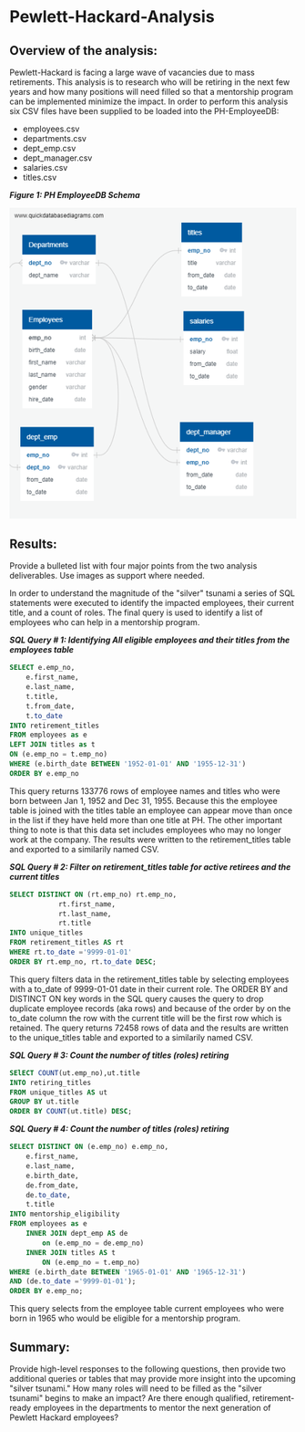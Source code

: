 # Pewlett-Hackard-Analysis

## Overview of the analysis: 
Pewlett-Hackard is facing a large wave of vacancies due to mass retirements.  This analysis is to research who will be retiring in the next few years and how many positions will need filled so that a mentorship program can be implemented minimize the impact.  In order to perform this analysis six CSV files have been supplied to be loaded into the PH-EmployeeDB:

- employees.csv
- departments.csv
- dept_emp.csv
- dept_manager.csv
- salaries.csv
- titles.csv

**_Figure 1: PH EmployeeDB Schema_**

![PH-EmployeeDB Schema](EmployeeDB.png)


## Results: 
Provide a bulleted list with four major points from the two analysis deliverables. Use images as support where needed.

In order to understand the magnitude of the "silver" tsunami a series of SQL statements were executed to identify the impacted employees, their current title, and a count of roles.  The final query is used to identify a list of employees who can help in a mentorship program.

**_SQL Query # 1: Identifying All eligible employees and their titles from the employees table_**
```sql
SELECT e.emp_no,
	e.first_name,
	e.last_name,
	t.title,
	t.from_date,
	t.to_date
INTO retirement_titles
FROM employees as e
LEFT JOIN titles as t
ON (e.emp_no = t.emp_no)
WHERE (e.birth_date BETWEEN '1952-01-01' AND '1955-12-31') 
ORDER BY e.emp_no
```
This query returns 133776 rows of employee names and titles who were born between Jan 1, 1952 and Dec 31, 1955.  Because this the employee table is joined with the titles table an employee can appear move than once in the list if they have held more than one title at PH.  The other important thing to note is that this data set includes employees who may no longer work at the company.  The results were written to the retirement_titles table and exported to a similarily named CSV.

**_SQL Query # 2: Filter on retirement_titles table for active retirees and the current titles_**
```sql
SELECT DISTINCT ON (rt.emp_no) rt.emp_no,
			rt.first_name,
			rt.last_name,
			rt.title
INTO unique_titles
FROM retirement_titles AS rt
WHERE rt.to_date ='9999-01-01'
ORDER BY rt.emp_no, rt.to_date DESC;
```
This query filters data in the retirement_titles table by selecting employees with a to_date of 9999-01-01 date in their current role.  The ORDER BY and DISTINCT ON key words in the SQL query causes the query to drop duplicate employee records (aka rows) and because of the order by on the to_date column the row with the current title will be the first row which is retained.    The query returns 72458 rows of data and the results are written to the unique_titles table and exported to a similarily named CSV.

**_SQL Query # 3: Count the number of titles (roles) retiring_**
```sql
SElECT COUNT(ut.emp_no),ut.title
INTO retiring_titles
FROM unique_titles AS ut
GROUP BY ut.title
ORDER BY COUNT(ut.title) DESC;
```
**_SQL Query # 4: Count the number of titles (roles) retiring_**
```sql
SELECT DISTINCT ON (e.emp_no) e.emp_no,
	e.first_name,
	e.last_name,
	e.birth_date,
	de.from_date,
	de.to_date,
	t.title
INTO mentorship_eligibility
FROM employees as e
	INNER JOIN dept_emp AS de
		on (e.emp_no = de.emp_no)
	INNER JOIN titles AS t
		ON (e.emp_no = t.emp_no)
WHERE (e.birth_date BETWEEN '1965-01-01' AND '1965-12-31')
AND (de.to_date ='9999-01-01');
ORDER BY e.emp_no;
```
This query selects from the employee table current employees who were born in 1965 who would be eligible for a mentorship program.



## Summary: 
Provide high-level responses to the following questions, then provide two additional queries or tables that may provide more insight into the upcoming "silver tsunami."
How many roles will need to be filled as the "silver tsunami" begins to make an impact?
Are there enough qualified, retirement-ready employees in the departments to mentor the next generation of Pewlett Hackard employees?
